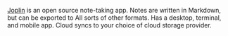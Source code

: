 [Joplin](https://joplinapp.org/) is an open source note-taking app. Notes are written in Markdown, but can be exported to All sorts of other formats. Has a desktop, terminal, and mobile app. Cloud syncs to your choice of cloud storage provider.
